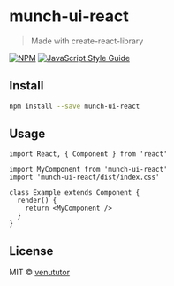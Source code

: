 # munch-ui-react

> Made with create-react-library

[![NPM](https://img.shields.io/npm/v/munch-ui-react.svg)](https://www.npmjs.com/package/munch-ui-react) [![JavaScript Style Guide](https://img.shields.io/badge/code_style-standard-brightgreen.svg)](https://standardjs.com)

## Install

```bash
npm install --save munch-ui-react
```

## Usage

```tsx
import React, { Component } from 'react'

import MyComponent from 'munch-ui-react'
import 'munch-ui-react/dist/index.css'

class Example extends Component {
  render() {
    return <MyComponent />
  }
}
```

## License

MIT © [venututor](https://github.com/venututor)
